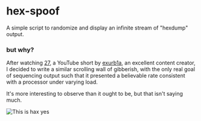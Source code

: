 # hex-spoof

A simple script to randomize and display an infinite stream of "hexdump" output.

### but why?

After watching [27](https://www.youtube.com/watch?v=dLRLYPiaAoA), a YouTube short by [exurb1a](https://www.youtube.com/channel/UCimiUgDLbi6P17BdaCZpVbg), an excellent content creator, I decided to write a similar scrolling wall of gibberish, with the only real goal of sequencing output such that it presented a believable rate consistent with a processor under varying load.

It's more interesting to observe than it ought to be, but that isn't saying much.

![This is hax yes](https://raw.githubusercontent.com/randywick/hex-spoof/master/hexspoof.gif)